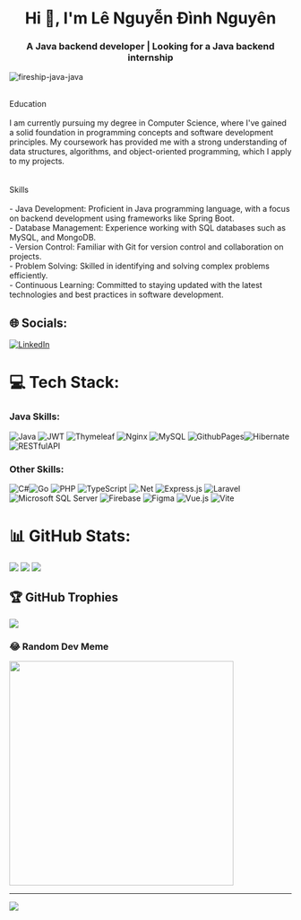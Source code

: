 <h1 align="center">Hi 👋, I'm Lê Nguyễn Đình Nguyên </h1>
<h3 align="center">A Java backend developer | Looking for a Java backend internship</h3>

![fireship-java-java](https://github.com/dinhnguyen1812002/dinhnguyen1812002/assets/88964296/5851a8cb-5a8b-4215-be2a-14b0aca7fb01)

<br> Education<br><br>I am currently pursuing my degree in Computer Science, where I've gained a solid foundation in programming concepts and software development principles. My coursework has provided me with a strong understanding of data structures, algorithms, and object-oriented programming, which I apply to my projects.<br><br><br> Skills<br><br>- Java Development:  Proficient in Java programming language, with a focus on backend development using frameworks like Spring Boot.<br>- Database Management: Experience working with SQL databases such as MySQL, and MongoDB.<br>- Version Control: Familiar with Git for version control and collaboration on projects.<br>- Problem Solving: Skilled in identifying and solving complex problems efficiently.<br>- Continuous Learning: Committed to staying updated with the latest technologies and best practices in software development.<br>


## 🌐 Socials:
[![LinkedIn](https://img.shields.io/badge/LinkedIn-%230077B5.svg?logo=linkedin&logoColor=white)](https://linkedin.com/in/www.linkedin.com/in/le-nguyen-dinh-nguyen) 

# 💻 Tech Stack:
### Java Skills:
 ![Java](https://img.shields.io/badge/spring%20boot-%236DB33F.svg?style=for-the-badge&logo=spring&logoColor=white)  ![JWT](https://img.shields.io/badge/JWT-black?style=for-the-badge&logo=JSON%20web%20tokens) ![Thymeleaf](https://img.shields.io/badge/Thymeleaf-%23005C0F.svg?style=for-the-badge&logo=Thymeleaf&logoColor=white) ![Nginx](https://img.shields.io/badge/nginx-%23009639.svg?style=for-the-badge&logo=nginx&logoColor=white) ![MySQL](https://img.shields.io/badge/mysql-%2300000f.svg?style=for-the-badge&logo=mysql&logoColor=white)  ![GithubPages](https://img.shields.io/badge/github%20pages-121013?style=for-the-badge&logo=github&logoColor=white)![Hibernate](https://img.shields.io/badge/Hibernate-59666C?style=for-the-badge&logo=Hibernate&logoColor=white)![RESTfulAPI](https://img.shields.io/badge/RESTful%20API-black?style=for-the-badge)

### Other Skills:
![C#](https://img.shields.io/badge/c%23-%23239120.svg?style=for-the-badge&logo=csharp&logoColor=white)![Go](https://img.shields.io/badge/go-%2300ADD8.svg?style=for-the-badge&logo=go&logoColor=white) ![PHP](https://img.shields.io/badge/php-%23777BB4.svg?style=for-the-badge&logo=php&logoColor=white)  ![TypeScript](https://img.shields.io/badge/typescript-%23007ACC.svg?style=for-the-badge&logo=typescript&logoColor=white)  ![.Net](https://img.shields.io/badge/.NET-5C2D91?style=for-the-badge&logo=.net&logoColor=white) ![Express.js](https://img.shields.io/badge/express.js-%23404d59.svg?style=for-the-badge&logo=express&logoColor=%2361DAFB)  ![Laravel](https://img.shields.io/badge/laravel-%23FF2D20.svg?style=for-the-badge&logo=laravel&logoColor=white)![Microsoft SQL Server](https://img.shields.io/badge/Microsoft%20SQL%20Server-CC2927?style=for-the-badge&logo=microsoft%20sql%20server&logoColor=white) ![Firebase](https://img.shields.io/badge/Firebase-039BE5?style=for-the-badge&logo=Firebase&logoColor=white)  ![Figma](https://img.shields.io/badge/figma-%23F24E1E.svg?style=for-the-badge&logo=figma&logoColor=white) ![Vue.js](https://img.shields.io/badge/vue.js-%2335495e.svg?style=for-the-badge&logo=vuedotjs&logoColor=%234FC08D)  ![Vite](https://img.shields.io/badge/vite-%23646CFF.svg?style=for-the-badge&logo=vite&logoColor=white)

# 📊 GitHub Stats:
![](https://github-readme-stats.vercel.app/api?username=dinhnguyen1812002&theme=tokyonight&hide_border=false&include_all_commits=false&count_private=false) 
![](https://github-readme-streak-stats.herokuapp.com/?user=dinhnguyen1812002&theme=tokyonight&hide_border=false) 
![](https://github-readme-stats.vercel.app/api/top-langs/?username=dinhnguyen1812002&theme=tokyonight&hide_border=false&include_all_commits=false&count_private=false&layout=compact)


## 🏆 GitHub Trophies
![](https://github-profile-trophy.vercel.app/?username=dinhnguyen1812002&theme=radical&no-frame=false&no-bg=true&margin-w=4)

### 😂 Random Dev Meme
<img src='https://randommeme-five.vercel.app/' style="height: 400px;"/>

---
[![](https://visitcount.itsvg.in/api?id=dinhnguyen1812002&icon=0&color=0)](https://visitcount.itsvg.in)


<!-- Proudly created with GPRM ( https://gprm.itsvg.in ) -->
